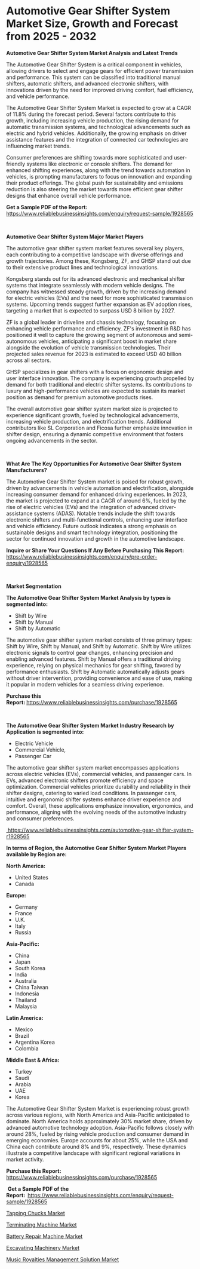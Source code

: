 <p><h1>Automotive Gear Shifter System Market Size, Growth and Forecast from 2025 - 2032</h1></p><p><strong>Automotive Gear Shifter System Market Analysis and Latest Trends</strong></p>
<p><p>The Automotive Gear Shifter System is a critical component in vehicles, allowing drivers to select and engage gears for efficient power transmission and performance. This system can be classified into traditional manual shifters, automatic shifters, and advanced electronic shifters, with innovations driven by the need for improved driving comfort, fuel efficiency, and vehicle performance.</p><p>The Automotive Gear Shifter System Market is expected to grow at a CAGR of 11.8% during the forecast period. Several factors contribute to this growth, including increasing vehicle production, the rising demand for automatic transmission systems, and technological advancements such as electric and hybrid vehicles. Additionally, the growing emphasis on driver assistance features and the integration of connected car technologies are influencing market trends.</p><p>Consumer preferences are shifting towards more sophisticated and user-friendly systems like electronic or console shifters. The demand for enhanced shifting experiences, along with the trend towards automation in vehicles, is prompting manufacturers to focus on innovation and expanding their product offerings. The global push for sustainability and emissions reduction is also steering the market towards more efficient gear shifter designs that enhance overall vehicle performance.</p></p>
<p><strong>Get a Sample PDF of the Report:&nbsp;</strong> <a href="https://www.reliablebusinessinsights.com/enquiry/request-sample/1928565?utm_campaign=2761&utm_medium=2&utm_source=Github&utm_content=ia&utm_term=29032025&utm_id=automotive-gear-shifter-system">https://www.reliablebusinessinsights.com/enquiry/request-sample/1928565</a></p>
<p>&nbsp;</p>
<p><strong>Automotive Gear Shifter System Major Market Players</strong></p>
<p><p>The automotive gear shifter system market features several key players, each contributing to a competitive landscape with diverse offerings and growth trajectories. Among these, Kongsberg, ZF, and GHSP stand out due to their extensive product lines and technological innovations.</p><p>Kongsberg stands out for its advanced electronic and mechanical shifter systems that integrate seamlessly with modern vehicle designs. The company has witnessed steady growth, driven by the increasing demand for electric vehicles (EVs) and the need for more sophisticated transmission systems. Upcoming trends suggest further expansion as EV adoption rises, targeting a market that is expected to surpass USD 8 billion by 2027.</p><p>ZF is a global leader in driveline and chassis technology, focusing on enhancing vehicle performance and efficiency. ZF's investment in R&D has positioned it well to capture the growing segment of autonomous and semi-autonomous vehicles, anticipating a significant boost in market share alongside the evolution of vehicle transmission technologies. Their projected sales revenue for 2023 is estimated to exceed USD 40 billion across all sectors.</p><p>GHSP specializes in gear shifters with a focus on ergonomic design and user interface innovation. The company is experiencing growth propelled by demand for both traditional and electric shifter systems. Its contributions to luxury and high-performance vehicles are expected to sustain its market position as demand for premium automotive products rises.</p><p>The overall automotive gear shifter system market size is projected to experience significant growth, fueled by technological advancements, increasing vehicle production, and electrification trends. Additional contributors like SL Corporation and Ficosa further emphasize innovation in shifter design, ensuring a dynamic competitive environment that fosters ongoing advancements in the sector.</p></p>
<p>&nbsp;</p>
<p><strong>What Are The Key Opportunities For Automotive Gear Shifter System Manufacturers?</strong></p>
<p><p>The Automotive Gear Shifter System market is poised for robust growth, driven by advancements in vehicle automation and electrification, alongside increasing consumer demand for enhanced driving experiences. In 2023, the market is projected to expand at a CAGR of around 6%, fueled by the rise of electric vehicles (EVs) and the integration of advanced driver-assistance systems (ADAS). Notable trends include the shift towards electronic shifters and multi-functional controls, enhancing user interface and vehicle efficiency. Future outlook indicates a strong emphasis on sustainable designs and smart technology integration, positioning the sector for continued innovation and growth in the automotive landscape.</p></p>
<p><strong>Inquire or Share Your Questions If Any Before Purchasing This Report:</strong> <a href="https://www.reliablebusinessinsights.com/enquiry/pre-order-enquiry/1928565?utm_campaign=2761&utm_medium=2&utm_source=Github&utm_content=ia&utm_term=29032025&utm_id=automotive-gear-shifter-system">https://www.reliablebusinessinsights.com/enquiry/pre-order-enquiry/1928565</a></p>
<p>&nbsp;</p>
<p><strong>Market Segmentation</strong></p>
<p><strong>The Automotive Gear Shifter System Market Analysis by types is segmented into:</strong></p>
<p><ul><li>Shift by Wire</li><li>Shift by Manual</li><li>Shift by Automatic</li></ul></p>
<p><p>The automotive gear shifter system market consists of three primary types: Shift by Wire, Shift by Manual, and Shift by Automatic. Shift by Wire utilizes electronic signals to control gear changes, enhancing precision and enabling advanced features. Shift by Manual offers a traditional driving experience, relying on physical mechanics for gear shifting, favored by performance enthusiasts. Shift by Automatic automatically adjusts gears without driver intervention, providing convenience and ease of use, making it popular in modern vehicles for a seamless driving experience.</p></p>
<p><strong>Purchase this Report:&nbsp;</strong><a href="https://www.reliablebusinessinsights.com/purchase/1928565?utm_campaign=2761&utm_medium=2&utm_source=Github&utm_content=ia&utm_term=29032025&utm_id=automotive-gear-shifter-system">https://www.reliablebusinessinsights.com/purchase/1928565</a></p>
<p>&nbsp;</p>
<p><strong>The Automotive Gear Shifter System Market Industry Research by Application is segmented into:</strong></p>
<p><ul><li>Electric Vehicle</li><li>Commercial Vehicle,</li><li>Passenger Car</li></ul></p>
<p><p>The automotive gear shifter system market encompasses applications across electric vehicles (EVs), commercial vehicles, and passenger cars. In EVs, advanced electronic shifters promote efficiency and space optimization. Commercial vehicles prioritize durability and reliability in their shifter designs, catering to varied load conditions. In passenger cars, intuitive and ergonomic shifter systems enhance driver experience and comfort. Overall, these applications emphasize innovation, ergonomics, and performance, aligning with the evolving needs of the automotive industry and consumer preferences.</p></p>
<p><a href="https://www.reliablebusinessinsights.com/automotive-gear-shifter-system-r1928565?utm_campaign=2761&utm_medium=2&utm_source=Github&utm_content=ia&utm_term=29032025&utm_id=automotive-gear-shifter-system">&nbsp;https://www.reliablebusinessinsights.com/automotive-gear-shifter-system-r1928565</a></p>
<p><strong>In terms of Region, the Automotive Gear Shifter System Market Players available by Region are:</strong></p>
<p>
    <p> <strong> North America: </strong>
        <ul>
            <li>United States</li>
            <li>Canada</li>
        </ul>
        </p> 
    <p> <strong> Europe: </strong>
        <ul>
            <li>Germany</li>
            <li>France</li>
            <li>U.K.</li>
            <li>Italy</li>
            <li>Russia</li>
        </ul>
        </p> 
    <p> <strong> Asia-Pacific: </strong>
        <ul>
            <li>China</li>
            <li>Japan</li>
            <li>South Korea</li>
            <li>India</li>
            <li>Australia</li>
            <li>China Taiwan</li>
            <li>Indonesia</li>
            <li>Thailand</li>
            <li>Malaysia</li>
        </ul>
        </p> 
    <p> <strong> Latin America: </strong>
        <ul>
            <li>Mexico</li>
            <li>Brazil</li>
            <li>Argentina Korea</li>
            <li>Colombia</li>
        </ul>
        </p> 
    <p> <strong> Middle East & Africa: </strong>
        <ul>
            <li>Turkey</li>
            <li>Saudi</li>
            <li>Arabia</li>
            <li>UAE</li>
            <li>Korea</li>
        </ul>
    </p>
    </p>
<p><p>The Automotive Gear Shifter System Market is experiencing robust growth across various regions, with North America and Asia-Pacific anticipated to dominate. North America holds approximately 30% market share, driven by advanced automotive technology adoption. Asia-Pacific follows closely with around 28%, fueled by rising vehicle production and consumer demand in emerging economies. Europe accounts for about 25%, while the USA and China each contribute around 8% and 9%, respectively. These dynamics illustrate a competitive landscape with significant regional variations in market activity.</p></p>
<p><strong>Purchase this Report: </strong><a href="https://www.reliablebusinessinsights.com/purchase/1928565?utm_campaign=2761&utm_medium=2&utm_source=Github&utm_content=ia&utm_term=29032025&utm_id=automotive-gear-shifter-system">https://www.reliablebusinessinsights.com/purchase/1928565</a></p>
<p>&nbsp;<strong>Get a Sample PDF of the Report:&nbsp;&nbsp;</strong><a href="https://www.reliablebusinessinsights.com/enquiry/request-sample/1928565?utm_campaign=2761&utm_medium=2&utm_source=Github&utm_content=ia&utm_term=29032025&utm_id=automotive-gear-shifter-system">https://www.reliablebusinessinsights.com/enquiry/request-sample/1928565</a></p>
<p><strong></strong></p>
<p><p><a href="https://github.com/cingozascard/Market-Research-Report-List-1/blob/main/tapping-chucks-market.md?utm_campaign=2761&utm_medium=2&utm_source=Github&utm_content=ia&utm_term=29032025&utm_id=automotive-gear-shifter-system">Tapping Chucks Market</a></p><p><a href="https://github.com/gauldvikerm6/Market-Research-Report-List-1/blob/main/terminating-machine-market.md?utm_campaign=2761&utm_medium=2&utm_source=Github&utm_content=ia&utm_term=29032025&utm_id=automotive-gear-shifter-system">Terminating Machine Market</a></p><p><a href="https://github.com/akitamegge65/Market-Research-Report-List-1/blob/main/battery-repair-machine-market.md?utm_campaign=2761&utm_medium=2&utm_source=Github&utm_content=ia&utm_term=29032025&utm_id=automotive-gear-shifter-system">Battery Repair Machine Market</a></p><p><a href="https://github.com/benasjuettk3/Market-Research-Report-List-1/blob/main/excavating-machinery-market.md?utm_campaign=2761&utm_medium=2&utm_source=Github&utm_content=ia&utm_term=29032025&utm_id=automotive-gear-shifter-system">Excavating Machinery Market</a></p><p><a href="https://github.com/ardgenoud/Market-Research-Report-List-1/blob/main/music-royalties-management-solution-market.md?utm_campaign=2761&utm_medium=2&utm_source=Github&utm_content=ia&utm_term=29032025&utm_id=automotive-gear-shifter-system">Music Royalties Management Solution Market</a></p></p>